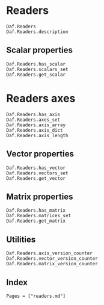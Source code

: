 # Readers

```@docs
Daf.Readers
Daf.Readers.description
```

## Scalar properties

```@docs
Daf.Readers.has_scalar
Daf.Readers.scalars_set
Daf.Readers.get_scalar
```

# Readers axes

```@docs
Daf.Readers.has_axis
Daf.Readers.axes_set
Daf.Readers.axis_array
Daf.Readers.axis_dict
Daf.Readers.axis_length
```

## Vector properties

```@docs
Daf.Readers.has_vector
Daf.Readers.vectors_set
Daf.Readers.get_vector
```

## Matrix properties

```@docs
Daf.Readers.has_matrix
Daf.Readers.matrices_set
Daf.Readers.get_matrix
```

## Utilities

```@docs
Daf.Readers.axis_version_counter
Daf.Readers.vector_version_counter
Daf.Readers.matrix_version_counter
```

## Index

```@index
Pages = ["readers.md"]
```
